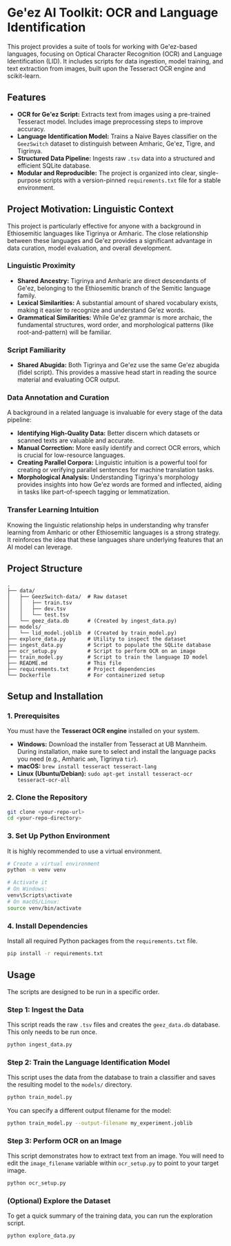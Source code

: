 # Ge'ez AI Toolkit: OCR and Language Identification

This project provides a suite of tools for working with Ge'ez-based languages, focusing on Optical Character Recognition (OCR) and Language Identification (LID). It includes scripts for data ingestion, model training, and text extraction from images, built upon the Tesseract OCR engine and scikit-learn.

## Features

*   **OCR for Ge'ez Script:** Extracts text from images using a pre-trained Tesseract model. Includes image preprocessing steps to improve accuracy.
*   **Language Identification Model:** Trains a Naive Bayes classifier on the `GeezSwitch` dataset to distinguish between Amharic, Ge'ez, Tigre, and Tigrinya.
*   **Structured Data Pipeline:** Ingests raw `.tsv` data into a structured and efficient SQLite database.
*   **Modular and Reproducible:** The project is organized into clear, single-purpose scripts with a version-pinned `requirements.txt` file for a stable environment.

## Project Motivation: Linguistic Context

This project is particularly effective for anyone with a background in Ethiosemitic languages like Tigrinya or Amharic. The close relationship between these languages and Ge'ez provides a significant advantage in data curation, model evaluation, and overall development.

### Linguistic Proximity

*   **Shared Ancestry:** Tigrinya and Amharic are direct descendants of Ge'ez, belonging to the Ethiosemitic branch of the Semitic language family.
*   **Lexical Similarities:** A substantial amount of shared vocabulary exists, making it easier to recognize and understand Ge'ez words.
*   **Grammatical Similarities:** While Ge'ez grammar is more archaic, the fundamental structures, word order, and morphological patterns (like root-and-pattern) will be familiar.

### Script Familiarity

*   **Shared Abugida:** Both Tigrinya and Ge'ez use the same Ge'ez abugida (fidel script). This provides a massive head start in reading the source material and evaluating OCR output.

### Data Annotation and Curation

A background in a related language is invaluable for every stage of the data pipeline:

*   **Identifying High-Quality Data:** Better discern which datasets or scanned texts are valuable and accurate.
*   **Manual Correction:** More easily identify and correct OCR errors, which is crucial for low-resource languages.
*   **Creating Parallel Corpora:** Linguistic intuition is a powerful tool for creating or verifying parallel sentences for machine translation tasks.
*   **Morphological Analysis:** Understanding Tigrinya's morphology provides insights into how Ge'ez words are formed and inflected, aiding in tasks like part-of-speech tagging or lemmatization.

### Transfer Learning Intuition

Knowing the linguistic relationship helps in understanding why transfer learning from Amharic or other Ethiosemitic languages is a strong strategy. It reinforces the idea that these languages share underlying features that an AI model can leverage.

## Project Structure

```
.
├── data/
│   ├── GeezSwitch-data/  # Raw dataset
│   │   ├── train.tsv
│   │   ├── dev.tsv
│   │   └── test.tsv
│   └── geez_data.db      # (Created by ingest_data.py)
├── models/
│   └── lid_model.joblib  # (Created by train_model.py)
├── explore_data.py       # Utility to inspect the dataset
├── ingest_data.py        # Script to populate the SQLite database
├── ocr_setup.py          # Script to perform OCR on an image
├── train_model.py        # Script to train the language ID model
├── README.md             # This file
├── requirements.txt      # Project dependencies
└── Dockerfile            # For containerized setup
```

## Setup and Installation

### 1. Prerequisites

You must have the **Tesseract OCR engine** installed on your system.

*   **Windows:** Download the installer from Tesseract at UB Mannheim. During installation, make sure to select and install the language packs you need (e.g., Amharic `amh`, Tigrinya `tir`).
*   **macOS:** `brew install tesseract tesseract-lang`
*   **Linux (Ubuntu/Debian):** `sudo apt-get install tesseract-ocr tesseract-ocr-all`

### 2. Clone the Repository

```sh
git clone <your-repo-url>
cd <your-repo-directory>
```

### 3. Set Up Python Environment

It is highly recommended to use a virtual environment.

```sh
# Create a virtual environment
python -m venv venv

# Activate it
# On Windows:
venv\Scripts\activate
# On macOS/Linux:
source venv/bin/activate
```

### 4. Install Dependencies

Install all required Python packages from the `requirements.txt` file.

```sh
pip install -r requirements.txt
```

## Usage

The scripts are designed to be run in a specific order.

### Step 1: Ingest the Data

This script reads the raw `.tsv` files and creates the `geez_data.db` database. This only needs to be run once.

```sh
python ingest_data.py
```

### Step 2: Train the Language Identification Model

This script uses the data from the database to train a classifier and saves the resulting model to the `models/` directory.

```sh
python train_model.py
```
You can specify a different output filename for the model:
```sh
python train_model.py --output-filename my_experiment.joblib
```

### Step 3: Perform OCR on an Image

This script demonstrates how to extract text from an image. You will need to edit the `image_filename` variable within `ocr_setup.py` to point to your target image.

```sh
python ocr_setup.py
```

### (Optional) Explore the Dataset

To get a quick summary of the training data, you can run the exploration script.

```sh
python explore_data.py
```